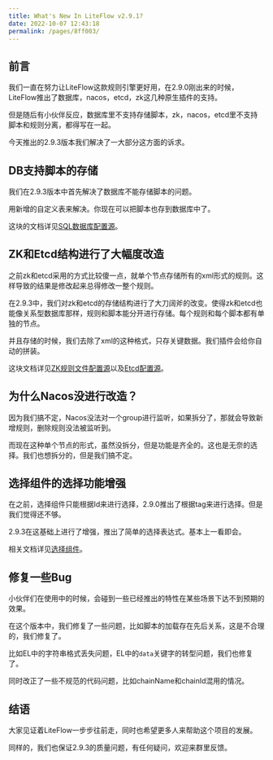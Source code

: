 ```yaml
---
title: What's New In LiteFlow v2.9.1?
date: 2022-10-07 12:43:18
permalink: /pages/8ff003/
---
```


## 前言

我们一直在努力让LiteFlow这款规则引擎更好用，在2.9.0刚出来的时候，LiteFlow推出了数据库，nacos，etcd，zk这几种原生插件的支持。

但是随后有小伙伴反应，数据库里不支持存储脚本，zk，nacos，etcd里不支持脚本和规则分离，都得写在一起。

今天推出的2.9.3版本我们解决了一大部分这方面的诉求。


## DB支持脚本的存储

我们在2.9.3版本中首先解决了数据库不能存储脚本的问题。

用新增的自定义表来解决。你现在可以把脚本也存到数据库中了。

这块的文档详见[SQL数据库配置源](/pages/236b4f/)。

## ZK和Etcd结构进行了大幅度改造

之前zk和etcd采用的方式比较傻一点，就单个节点存储所有的xml形式的规则。这样导致的结果是修改起来总得修改一整个规则。

在2.9.3中，我们对zk和etcd的存储结构进行了大刀阔斧的改变。使得zk和etcd也能像关系型数据库那样，规则和脚本能分开进行存储。每个规则和每个脚本都有单独的节点。

并且存储的时候，我们去除了xml的这种格式，只存关键数据。我们插件会给你自动的拼装。

这块文档详见[ZK规则文件配置源](/pages/ffc345/)以及[Etcd配置源](/pages/4bfac2/)。

## 为什么Nacos没进行改造？

因为我们搞不定，Nacos没法对一个group进行监听，如果拆分了，那就会导致新增规则，删除规则没法被监听到。

而现在这种单个节点的形式，虽然没拆分，但是功能是齐全的。这也是无奈的选择。我们也想拆分的，但是我们搞不定。

## 选择组件的选择功能增强

在之前，选择组件只能根据Id来进行选择，2.9.0推出了根据tag来进行选择。但是我们觉得还不够。

2.9.3在这基础上进行了增强，推出了简单的选择表达式。基本上一看即会。

相关文档详见[选择组件](/pages/c0f5d7/)。

## 修复一些Bug

小伙伴们在使用中的时候，会碰到一些已经推出的特性在某些场景下达不到预期的效果。

在这个版本中，我们修复了一些问题，比如脚本的加载存在先后关系，这是不合理的，我们修复了。

比如EL中的字符串格式丢失问题，EL中的`data`关键字的转型问题，我们也修复了。

同时改正了一些不规范的代码问题，比如chainName和chainId混用的情况。

## 结语

大家见证着LiteFlow一步步往前走，同时也希望更多人来帮助这个项目的发展。

同样的，我们也保证2.9.3的质量问题，有任何疑问，欢迎来群里反馈。


